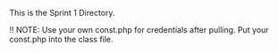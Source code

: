 This is the Sprint 1 Directory.



!! NOTE:
Use your own const.php for credentials after pulling.
Put your const.php into the class file.



